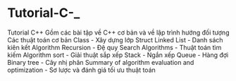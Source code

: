 # Tutorial-C-_
Tutorial C++
Gồm các bài tập về C++ cơ bản và về lập trình hướng đối tượng 
Các thuật toán cơ bản
Class - Xây dựng lớp
Struct
Linked List - Danh sách kiên kết
Algorithm
Recursion - Đệ quy
Search Algorithms - Thuật toán tìm kiếm
Algorithm sort - Giải thuật sắp xếp
Stack - Ngắn xếp
Queue - Hàng đợi
Binary tree - Cây nhị phân
Summary of algorithm evaluation and optimization - Sơ lược và đánh giá tối ưu thuật toán
